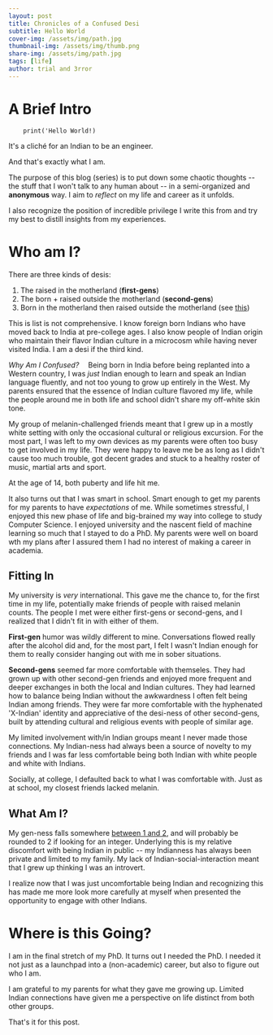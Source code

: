 ```yaml
---
layout: post
title: Chronicles of a Confused Desi
subtitle: Hello World
cover-img: /assets/img/path.jpg
thumbnail-img: /assets/img/thumb.png
share-img: /assets/img/path.jpg
tags: [life]
author: trial and 3rror
---
```


# A Brief Intro

```
    print('Hello World!)
```

It's a cliché for an Indian to be an engineer. 

And that's exactly what I am.

The purpose of this blog (series) is to put down some chaotic thoughts -- the stuff that I won't talk to any human about -- in a semi-organized and **anonymous** way. I aim to *reflect* on my life and career as it unfolds. 

I also recognize the position of incredible privilege I write this from and try my best to distill insights from my experiences. 


# Who am I?

There are three kinds of desis: 
1. The raised in the motherland (**first-gens**)
2. The born + raised outside the motherland (**second-gens**)
3. Born in the motherland then raised outside the motherland (see [this](https://en.wikipedia.org/wiki/Immigrant_generations))

This is list is not comprehensive. I know foreign born Indians who have moved back to India at pre-college ages. I also know people of Indian origin who maintain their flavor Indian culture in a microcosm while having never visited India. I am a desi if the third kind. 

*Why Am I Confused?*&emsp; Being born in India before being replanted into a Western country, I was *just* Indian enough to learn and speak an Indian language fluently, and not too young to grow up entirely in the West. My parents ensured that the essence of Indian culture flavored my life, while the people around me in both life and school didn't share my off-white skin tone.

My group of melanin-challenged friends meant that I grew up in a mostly white setting with only the occasional cultural or religious excursion. For the most part, I was left to my own devices as my parents were often too busy to get involved in my life. They were happy to leave me be as long as I didn't cause too much trouble, got decent grades and stuck to a healthy roster of music, martial arts and sport. 

At the age of 14, both puberty and life hit me.

It also turns out that I was smart in school. Smart enough to get my parents for my parents to have *expectations* of me. While sometimes stressful, I enjoyed this new phase of life and big-brained my way into college to study Computer Science. I enjoyed university and the nascent field of machine learning so much that I stayed to do a PhD. My parents were well on board wth my plans after I assured them I had no interest of making a career in academia. 


## Fitting In

My university is *very* international. This gave me the chance to, for the first time in my life, potentially make friends of people with raised melanin counts. The people I met were either first-gens or second-gens, and I realized that I didn't fit in with either of them. 

**First-gen** humor was wildly different to mine. Conversations flowed really after the alcohol did and, for the most part, I felt I wasn't Indian enough for them to really consider hanging out with me in sober situations. 

**Second-gens** seemed far more comfortable with themseles. They had grown up with other second-gen friends and enjoyed more frequent and deeper exchanges in both the local and Indian cultures. They had learned how to balance being Indian without the awkwardness I often felt being Indian among friends. They were far more comfortable with the hyphenated 'X-Indian' identity and appreciative of the desi-ness of other second-gens, built by attending cultural and religious events with people of similar age. 

My limited involvement with/in Indian groups meant I never made those connections. My Indian-ness had always been a source of novelty to my friends and I was far less comfortable being both Indian with white people and white with Indians. 

Socially, at college, I defaulted back to what I was comfortable with. Just as at school, my closest friends lacked melanin. 


## What Am I?

My gen-ness falls somewhere [between 1 and 2](https://en.wikipedia.org/wiki/Immigrant_generations), and will probably be rounded to 2 if looking for an integer. Underlying this is my relative discomfort with being Indian in public -- my Indianness has always been private and limited to my family. My lack of Indian-social-interaction meant that I grew up thinking I was an introvert. 

I realize now that I was just uncomfortable being Indian and recognizing this has made me more look more carefully at myself when presented the opportunity to engage with other Indians. 


# Where is this Going?

I am in the final stretch of my PhD. It turns out I needed the PhD. I needed it not just as a launchpad into a (non-academic) career, but also to figure out who I am. 

I am grateful to my parents for what they gave me growing up. Limited Indian connections have given me a perspective on life distinct from both other groups. 

That's it for this post.